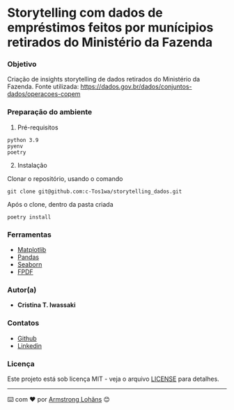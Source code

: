 # Storytelling com dados de empréstimos feitos por munícipios retirados do Ministério da Fazenda

### Objetivo

Criação de insights storytelling de dados retirados do Ministério da Fazenda.
Fonte utilizada: <https://dados.gov.br/dados/conjuntos-dados/operacoes-copem>

### Preparação do ambiente

1. Pré-requisitos

```
python 3.9
pyenv
poetry
```

2. Instalação

Clonar o repositório, usando o comando

```
git clone git@github.com:c-Tos1wa/storytelling_dados.git
```

Após o clone, dentro da pasta criada

```
poetry install
```

### Ferramentas

* [Matplotlib](https://matplotlib.org/stable/)
* [Pandas](https://pandas.pydata.org/)
* [Seaborn](https://seaborn.pydata.org/index.html)
* [FPDF](http://www.fpdf.org/)

### Autor(a)

* **Cristina T. Iwassaki**

### Contatos
* [Github](https://github.com/c-Tos1wa)
* [Linkedin](https://www.linkedin.com/in/cristina-iwassaki/)

### Licença

Este projeto está sob licença MIT - veja o arquivo [LICENSE](LICENSE) para detalhes.

---
⌨️ com ❤️ por [Armstrong Lohãns](https://gist.github.com/lohhans) 😊